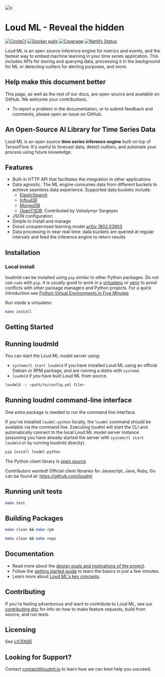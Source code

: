![x](https://raw.githubusercontent.com/regel/loudml/master/donut.png)

# Loud ML - Reveal the hidden

[![CircleCI][1]](https://circleci.com/gh/regel/loudml) [![Docker pulls][2]](https://hub.docker.com/r/loudml/community) [![Coverage][3]](https://sonarcloud.io/dashboard?id=regel_loudml) [![Netlify Status][4]](https://app.netlify.com/sites/flamboyant-cori-981ea4/deploys)

Loud ML is an open source inference engine for metrics and events, and the fastest way to embed machine learning in your time series application. This includes APIs for storing and querying data, processing it in the background for ML or detecting outliers for alerting purposes, and more. 

## Help make this document better

This page, as well as the rest of our docs, are open-source and available on GitHub. We welcome your contributions.

* To report a problem in the documentation, or to submit feedback and comments, please open an issue on GitHub.

## An Open-Source AI Library for Time Series Data

Loud ML is an open source **time series inference engine** built on top of TensorFlow. It's useful to forecast data, detect outliers, and automate your process using future knowledge.

## Features

* Built-in HTTP API that facilitates the integration in other applications
* Data agnostic. The ML engine consumes data from different buckets to achieve seamless data experience. Supported data buckets include:
  - [ElasticSearch](https://github.com/elastic/elasticsearch)
  - [InfluxDB](https://github.com/influxdata/influxdb)
  - [MongoDB](https://github.com/mongodb/mongo)
  - [OpenTSDB](https://github.com/OpenTSDB/opentsdb). Contributed by Volodymyr Sergeyev
* JSON configuration
* Simple to install and manage
* Donut unsupervised learning model [arXiv 1802.03903](https://arxiv.org/abs/1802.03903)
* Data processing in near real-time: data buckets are queried
  at regular intervals and feed the inference engine to return results

## Installation

### Local install

loudmld can be installed using `pip` similar to other Python packages. Do not use `sudo` with `pip`. It is usually good to work in a [virtualenv](https://virtualenv.pypa.io/en/latest/) or [venv](https://docs.python.org/3/library/venv.html) to avoid conflicts with other package managers and Python projects. For a quick introduction see [Python Virtual Environments in Five Minutes](https://bit.ly/py-env>)

Run inside a virtualenv:

```bash
make install
```

## Getting Started

## Running loudmld

You can start the Loud ML model server using:

* `systemctl start loudmld` if you have installed Loud ML using an official Debian or RPM package, and are running a distro with `systemd`.
* `loudmld` if you have built Loud ML from source.

```bash
loudmld -c <path/to/config.yml file>
```

## Running loudml command-line interface

One extra package is needed to run the command line interface.

If you've installed `loudml-python` locally, the `loudml` command should be available via the command line. Executing loudml will start the CLI and automatically connect to the local Loud ML model server instance (assuming you have already started the server with `systemctl start loudmld` or by running loudmld directly).
 
```bash
pip install loudml-python
```

The Python client library is [open source](https://github.com/loudml/loudml-python)

Contributors wanted! Official client libraries for Javascript, Java, Ruby, Go can be found at: https://github.com/loudml

## Running unit tests

```bash
make test
```

## Building Packages

```bash
make clean && make rpm
```

```bash
make clean && make repo
```

## Documentation

* Read more about the [design goals and motivations of the project](http://get.influxdata.com/rs/972-GDU-533/images/CustomerCaseStudy_LoudML.pdf).
* Follow the [getting started guide](https://loudml.io/guide/en/loudml/reference/current/getting-started.html) to learn the basics in just a few minutes.
* Learn more about [Loud ML's key concepts](https://loudml.io/guide/en/loudml/reference/current/glossary.html).

## Contributing

If you're feeling adventurous and want to contribute to Loud ML, see our [contributing doc](https://github.com/regel/loudml/blob/master/CONTRIBUTING.md) for info on how to make feature requests, build from source, and run tests.

## Licensing

See [LICENSE](./LICENSE)

## Looking for Support?

Contact [contact@loudml.io](mailto:contact@loudml.io) to learn how we can best help you succeed.

[1]: https://circleci.com/gh/regel/loudml.svg?style=svg

[2]: https://img.shields.io/docker/pulls/loudml/community.svg

[3]: https://sonarcloud.io/api/project_badges/measure?project=regel_loudml&metric=coverage

[4]: https://api.netlify.com/api/v1/badges/aee0d77f-54ac-413e-bb7f-34a154f47765/deploy-status
